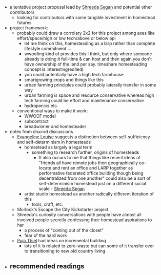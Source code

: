 - a tentative project proposal lead by [Shreeda Segan](<Shreeda Segan.md>) and potential other contributors
    - looking for contributors with some tangible investment in homestead futures
- project framework:
    - probably could draw a corrolary 2x2 for this project among axes like effort/space/high or low tech/above or below api  
        - let me think on this, homesteading as a larp rather than complete lifestyle commitment ...
        - wwoofing kind of provides this I think, but only where someone already is doing it full-time & can host and then again you don't have ownership of the land per say. timeshare homesteading concept is interesting(edited)
        - you could potentially have a high tech farmhouse
        - smartgrowing crops and things like this
        - urban farming principles could probably laterally transfer in some way
        - urban farming is space and resource conservative whereas high tech farming could be effort and maintenance conservative
        - hydroponics etc.
    - conventional ways to make it work:
        - WWOOF model 
        - subcontract 
        - breadwinner and homesteader  
- notes from discord discussions 
    - [Evangeline Louise](<Evangeline Louise.md>) suggests a distinction between self-sufficiency and self-determinism in homesteads 
        - homestead as largely a legal term
            - something to research further, origins of homesteads 
                - It also occurs to me that things like recent ideas of "friends all have remote jobs then geographically co-locate and rent an office and LARP together as performative federated office building though being decentralized from one another" could also be a sort of self-determinism homestead just on a different social scale - [Shreeda Segan](<Shreeda Segan.md>)
        - artist studio homestead as another radically different iteration of this
            - tools, craft, etc. 
    - Morlock's Escape the City Kickstarter project 
    - Shreeda's curiosity conversations with people have almost all involved people secretly confessing their homestead aspirations to her 
        - a process of "coming out of the closet" 
        - fear of the hard work  
    - [Puja Thiel](<Puja Thiel.md>) had ideas on incremental building
        - lots of it is related to zero-waste but can some of it transfer over to transitioning to new old country living 
- recommended readings 
    - 
